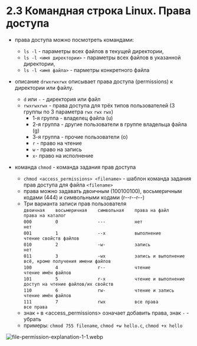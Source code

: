 # 2.3 Командная строка Linux. Права доступа

* права доступа можно посмотреть командами:
  * `ls -l` - параметры всех файлов в текущей директории,
  * `ls -l <имя директории>` - параметры всех файлов в указанной директории,
  * `ls -l <имя файла>` - парметры конкретного файла

* описание `drwxrwxrwx` описывает права доступа (permissions) к директории или файлу.  
  * `d` или `-` - директория или файл
  * `rwxrwxrwx` - права доступа для трёх типов пользователей (3 группы по 3 параметра `rwx` `rwx` `rwx`)
    * 1-я группа - владелец файла (u)
    * 2-я группа - другие пользователи в группе владельца файла (g)
    * 3-я группа - прочие пользователи (o)
    * `r` - право на чтение
    * `w` - право на запись
    * `x`- право на исполнение

* команда `chmod` - команда задания прав доступа
  * `chmod <access_permissions> <filename>` - шаблон команда задания прав доступа для файла `<filename>`
  * права можно задавать двоичным (100100100), восьмеричным кодами (444) и символьными кодами (r--r--r--)
  * Три варианта записи прав пользователя  
  `двоичная    восьмеричная    символьная    права на файл            права на каталог`  
  `000         0               ---           нет                      нет`  
  `001         1               --x           выполнение               чтение свойств файлов`  
  `010         2               -w-           запись                   нет`  
  `011         3               -wx           запись и выполнение      всё, кроме получения имени файлов`  
  `100         4               r--           чтение                   чтение имён файлов`  
  `101         5               r-x           чтение и выполнение      доступ на чтение файлов/их свойств`  
  `110         6               rw-           чтение и запись          чтение имён файлов`  
  `111         7               rwx           все права                все права`  
  * знак `+` в <access_permissions> означает добавить права, знак `-` - убрать  
  * примеры: `chmod 755 filename`, `chmod +w hello.c`, `chmod +x hello`

![file-permission-explanation-1-1.webp](file-permission-explanation-1-1.webp "file-permission-explanation-1-1.webp")  
